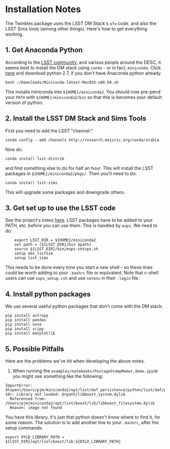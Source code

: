 # Installation Notes

The Twinkles package uses the LSST DM Stack's `afw` code, and also the LSST
Sims tools (among other things). Here's how to get everything working.

## 1. Get Anaconda Python

According to the [LSST community](https://community.lsst.org/t/up-and-running-with-sims-maf-contrib/383), and
various peopls around the DESC, it seems best to install the DM stack using `conda` - or in fact, `miniconda`.
Click [here](http://conda.pydata.org/miniconda.html) and download python 2.7, if you don't have Anaconda python already.
```
bash ~/Downloads/Miniconda-latest-MacOSX-x86_64.sh
```
This installs miniconda into `${HOME}/miniconda2`. You should now pre-pend your `PATH` with `${HOME}/miniconda2/bin` so that
this is becomes your default version of python.


## 2. Install the LSST DM Stack and Sims Tools

First you need to add the LSST "channel:"
```
conda config --add channels http://research.majuric.org/conda/stable
```
Now do:
```
conda install lsst-distrib
```
and find something else to do for half an hour. This will install the LSST packages in `${HOME}/miniconda2/pkgs/`. Then you'll need to do:
```
conda install lsst-sims
```
This will upgrade some packages and downgrade others.

## 3. Get set up to use the LSST code

See the project's notes [here](https://confluence.lsstcorp.org/display/LSWUG/Using+the+LSST+Stack).
LSST packages have to be added to your PATH, etc. before you can use them. This is handled by `eups`.
We need to do:
```
    export LSST_DIR = ${HOME}/miniconda2
    set path = (${LSST_DIR}/bin $path)
    source ${LSST_DIR}/bin/eups-setups.sh
    setup obs_lsstSim
    setup lsst_sims
```
This needs to be done every time you start a new shell - so these lines could be worth adding to your `.bashrc` file or equivalent. Note that c-shell users can use `eups_setup.csh` and use `setenv` in their `.login` file.


## 4. Install python packages

We use several useful python packages that don't come with the DM stack:
```
pip install astropy
pip install pandas
pip install nose
pip install scipy
pip install matplotlib
```

## 5. Possible Pitfalls

Here are the problems we've hit when developing the above notes.

1. When running the `examples/notebooks/PostageStampMaker_demo.ipynb` you might see something like the following:
```
ImportError: dlopen(/Users/pjm/miniconda2/opt/lsst/daf_persistence/python/lsst/daf/persistence/_persistenceLib.so, 10): Library not loaded: @rpath/libboost_system.dylib
  Referenced from: /Users/pjm/miniconda2/opt/lsst/boost/lib/libboost_filesystem.dylib
  Reason: image not found
```
You have this library, it's just that python doesn't know where to find it, for some reason. The solution is to add another line to your `.bashrc`, after the setup commands:
```
export DYLD_LIBRARY_PATH = ${LSST_DIR}/opt/lsst/boost/lib:${DYLD_LIBRARY_PATH}
```
